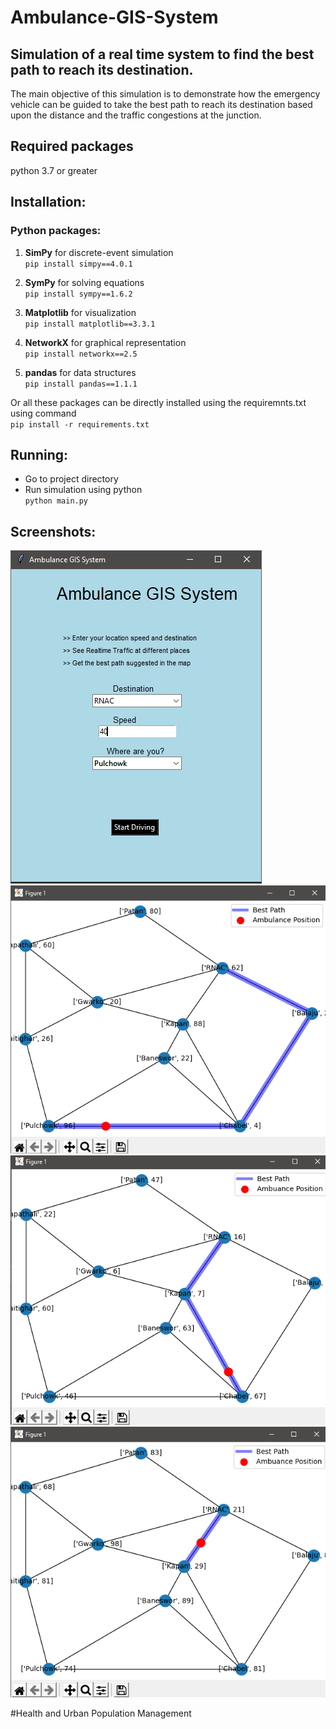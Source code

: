 # Ambulance-GIS-System
## Simulation of a real time system to find the best path to reach its destination.

The main objective of this simulation is to demonstrate how the emergency vehicle can be guided to take the best path to reach its destination based upon the distance and the traffic congestions at the junction.

## Required packages
python 3.7 or greater

## Installation:
### Python packages:
1. **SimPy** for discrete-event simulation<br/>
    ```pip install simpy==4.0.1```
    
2. **SymPy** for solving equations <br/> ```pip install sympy==1.6.2```

3. **Matplotlib** for visualization <br/> ```pip install matplotlib==3.3.1```
4. **NetworkX** for graphical representation <br/> ```pip install networkx==2.5```
5. **pandas** for data structures <br/> ```pip install pandas==1.1.1```

Or all these packages can be directly installed using the requiremnts.txt using command <br/>```pip install -r requirements.txt```

## Running:
* Go to project directory
* Run simulation using python <br/> ```python main.py```

## Screenshots:
![image info](./ui.PNG)
![image info](./simulate_1.png)
![image_info](./simulate_2.png)
![image_info](./simulate_3.png)

#Health and Urban Population Management
